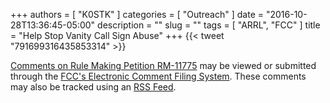 +++
authors = [ "K0STK" ]
categories = [ "Outreach" ]
date = "2016-10-28T13:36:45-05:00"
description = ""
slug = ""
tags = [ "ARRL", "FCC" ]
title = "Help Stop Vanity Call Sign Abuse"
+++
{{< tweet "791699316435853314" >}}

[Comments on Rule Making Petition RM-11775](https://www.fcc.gov/ecfs/search/filings?proceedings_name=RM-11775&sort=date_disseminated,DESC)
may be viewed or submitted through the
[FCC's Electronic Comment Filing System](https://www.fcc.gov/ecfs/).
These comments may also be tracked using an
[RSS Feed](https://ecfsapi.fcc.gov/filings?sort=date_disseminated%2CDESC&type=rss&proceedings.name=RM-11775).
<!--more-->

